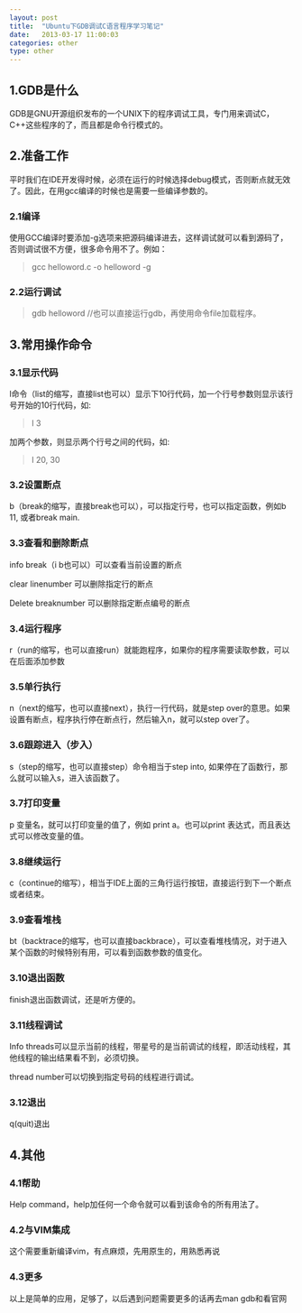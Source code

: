 ```yaml
---
layout: post
title:  "Ubuntu下GDB调试C语言程序学习笔记"
date:   2013-03-17 11:00:03
categories: other
type: other
---
```


## 1.GDB是什么

GDB是GNU开源组织发布的一个UNIX下的程序调试工具，专门用来调试C，C++这些程序的了，而且都是命令行模式的。

## 2.准备工作

平时我们在IDE开发得时候，必须在运行的时候选择debug模式，否则断点就无效了。因此，在用gcc编译的时候也是需要一些编译参数的。

### 2.1编译
使用GCC编译时要添加-g选项来把源码编译进去，这样调试就可以看到源码了，否则调试很不方便，很多命令用不了。例如：

>gcc helloword.c -o helloword -g

### 2.2运行调试

>gdb helloword  //也可以直接运行gdb，再使用命令file加载程序。

## 3.常用操作命令

### 3.1显示代码

l命令（list的缩写，直接list也可以）显示下10行代码，加一个行号参数则显示该行号开始的10行代码，如:

>l 3

加两个参数，则显示两个行号之间的代码，如:

>l 20, 30

### 3.2设置断点

b（break的缩写，直接break也可以），可以指定行号，也可以指定函数，例如b 11, 或者break main.

### 3.3查看和删除断点

info break（i b也可以）可以查看当前设置的断点

clear linenumber 可以删除指定行的断点

Delete breaknumber 可以删除指定断点编号的断点

### 3.4运行程序

r（run的缩写，也可以直接run）就能跑程序，如果你的程序需要读取参数，可以在后面添加参数

### 3.5单行执行

n（next的缩写，也可以直接next），执行一行代码，就是step over的意思。如果设置有断点，程序执行停在断点行，然后输入n，就可以step over了。

### 3.6跟踪进入（步入）

s（step的缩写，也可以直接step）命令相当于step into, 如果停在了函数行，那么就可以输入s，进入该函数了。

### 3.7打印变量

p 变量名，就可以打印变量的值了，例如 print a。也可以print 表达式，而且表达式可以修改变量的值。

### 3.8继续运行

c（continue的缩写），相当于IDE上面的三角行运行按钮，直接运行到下一个断点或者结束。

### 3.9查看堆栈

bt（backtrace的缩写，也可以直接backbrace），可以查看堆栈情况，对于进入某个函数的时候特别有用，可以看到函数参数的值变化。

### 3.10退出函数

finish退出函数调试，还是听方便的。

### 3.11线程调试

Info threads可以显示当前的线程，带星号的是当前调试的线程，即活动线程，其他线程的输出结果看不到，必须切换。

thread number可以切换到指定号码的线程进行调试。

### 3.12退出

q(quit)退出

## 4.其他

### 4.1帮助

Help command，help加任何一个命令就可以看到该命令的所有用法了。

### 4.2与VIM集成

这个需要重新编译vim，有点麻烦，先用原生的，用熟悉再说

### 4.3更多

以上是简单的应用，足够了，以后遇到问题需要更多的话再去man gdb和看官网
